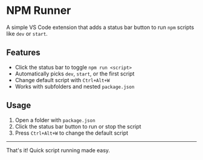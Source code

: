 # NPM Runner

A simple VS Code extension that adds a status bar button to run `npm` scripts like `dev` or `start`.

## Features

- Click the status bar to toggle `npm run <script>`
- Automatically picks `dev`, `start`, or the first script
- Change default script with `Ctrl+Alt+W`
- Works with subfolders and nested `package.json`

## Usage

1. Open a folder with `package.json`
2. Click the status bar button to run or stop the script
3. Press `Ctrl+Alt+W` to change the default script

---

That's it! Quick script running made easy.
